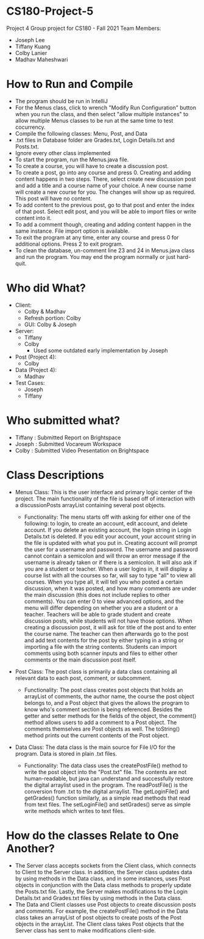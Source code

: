 # CS180-Project-5
Project 4 Group project for CS180 - Fall 2021 Team
Members:
- Joseph Lee
- Tiffany Kuang
- Colby Lanier
- Madhav Maheshwari

# How to Run and Compile

- The program should be run in IntelliJ
- For the Menus class, click to wrench "Modify Run Configuration" button when you run the class, and then select "allow multiple instances" to allow multiple Menus classes to be run at the same time to test cocurrency.
- Compile the following classes: Menu, Post, and Data
- .txt files in Database folder are Grades.txt, Login Details.txt and Posts.txt.
- Ignore every other class implemented
- To start the program, run the Menus.java file.
- To create a course, you will have to create a discussion post.
- To create a post, go into any course and press 0. Creating and adding content happens in two steps. There, select create new discussion post and add a title and a course name of your choice. A new course name will create a new course for you. The changes will show up as required. This post will have no content.
- To add content to the previous post, go to that post and enter the index of that post. Select edit post, and you will be able to import files or write content into it.
- To add a comment though, creating and adding content happen in the same instance. File import option is available.
- To exit the program at any time, enter any course and press 0 for additional options. Press 2 to exit program.
- To clean the database, un-comment line 23 and 24 in Menus.java class and run the program. You may end the program normally or just hard-quit.

# Who did What?
- Client:
  - Colby & Madhav
  - Refresh portion: Colby
  - GUI: Colby & Joseph
- Server:
  - Tiffany
  - Colby
    - Used some outdated early implementation by Joseph
- Post (Project 4):
  - Colby
- Data (Project 4):
  - Madhav
- Test Cases:
  - Joseph
  - Tiffany

# Who submitted what?
- Tiffany : Submitted Report on Brightspace
- Joseph : Submitted Vocareum Workspace
- Colby : Submitted Video Presentation on Brightspace

# Class Descriptions

- Menus Class: This is the user interface and primary logic center of the project. The main functionality of the file is
  based off of interaction with a discussionPosts arrayList containing several post objects.
  -  Functionality: The menu starts off with asking for either one of the following: to login, to create an account, edit account, and delete account. If you delete an existing account, the login string in Login Details.txt is deleted. If you edit your account, your account string in the file is updated with what you put in. Creating account will prompt the user for a username and password. The username and password cannot contain a semicolon and will throw an error message if the username is already taken or if there is a semicolon. It will also ask if you are a student or teacher. When a user logins in, it will display a course list with all the courses so far, will say to type "all" to view all courses. When you type all, it will tell you who posted a certain discussion, when it was posted, and how many comments are under the main discussion (this does not include replies to other comments). You can enter 0 to view advanced options, and the menu will differ depending on whether you are a student or a teacher. Teachers will be able to grade student and create discussion posts, while students will not have those options. When creating a discussion post, it will ask for title of the post and to enter the course name. The teacher can then afterwards go to the post and add text contents for the post by either typing in a string or importing a file with the string contents. Students can import comments using both scanner inputs and files to either other comments or the main discussion post itself.

- Post Class: The post class is primarily a data class containing all relevant data to each post, comment, or subcomment.
  - Functionality: The post class creates post objects that holds an arrayList of comments, the author name, the course the post object belongs to, and a Post object that gives the allows the program to know who's comment section is being referenced. Besides the getter and setter methods for the fields of the object, the comment() method allows users to add a comment to a Post object. The comments themselves are Post objects as well. The toString() method prints out the current contents of the Post object.
 
- Data Class: The data class is the main source for File I/O for the program. Data is stored in plain .txt files.
  - Functionality: The data class uses the createPostFile() method to write the post object into the "Post.txt" file. The contents are not human-readable, but java can understand and successfully restore the digital arraylist used in the program. The readPostFile() is the conversion from .txt to the digital arraylist. The getLoginFile() and getGrades() function similarly, as a simple read methods that read from text files. The setLoginFile() and setGrades() serve as simple write methods which writes to text files.

# How do the classes Relate to One Another?
- The Server class accepts sockets from the Client class, which connects to Client to the Server class. In addition, the Server class updates data by using methods in the Data class, and in some instances, uses Post objects in conjunction with the Data class methods to properly update the Posts.txt file. Lastly, the Server makes modifications to the Login Details.txt and Grades.txt files by using methods in the Data class.
- The Data and Client classes use Post objects to create discussion posts and comments. For example, the createPostFile() method in the Data class takes an arrayList of post objects to create posts of the Post objects in the arrayList. The Client class takes Post objects that the Server class has sent to make modifications client-side.
